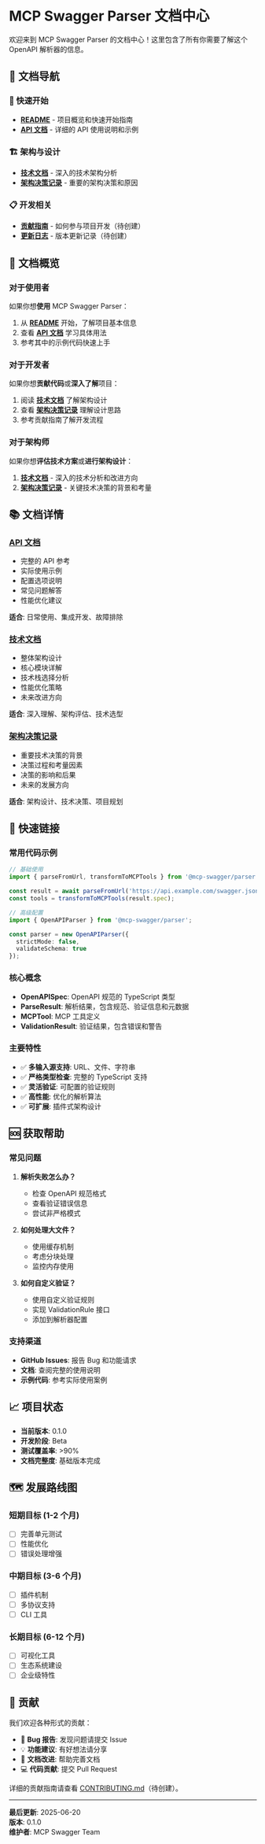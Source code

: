 # MCP Swagger Parser 文档中心

欢迎来到 MCP Swagger Parser 的文档中心！这里包含了所有你需要了解这个 OpenAPI 解析器的信息。

## 📖 文档导航

### 🚀 快速开始
- **[README](../README.md)** - 项目概览和快速开始指南
- **[API 文档](./API_DOCUMENTATION.md)** - 详细的 API 使用说明和示例

### 🏗️ 架构与设计
- **[技术文档](./TECHNICAL_DOCUMENTATION.md)** - 深入的技术架构分析
- **[架构决策记录](./ARCHITECTURE_DECISIONS.md)** - 重要的架构决策和原因

### 📋 开发相关
- **[贡献指南](./CONTRIBUTING.md)** - 如何参与项目开发（待创建）
- **[更新日志](./CHANGELOG.md)** - 版本更新记录（待创建）

## 🎯 文档概览

### 对于使用者

如果你想**使用** MCP Swagger Parser：

1. 从 **[README](../README.md)** 开始，了解项目基本信息
2. 查看 **[API 文档](./API_DOCUMENTATION.md)** 学习具体用法
3. 参考其中的示例代码快速上手

### 对于开发者

如果你想**贡献代码**或**深入了解**项目：

1. 阅读 **[技术文档](./TECHNICAL_DOCUMENTATION.md)** 了解架构设计
2. 查看 **[架构决策记录](./ARCHITECTURE_DECISIONS.md)** 理解设计思路
3. 参考贡献指南了解开发流程

### 对于架构师

如果你想**评估技术方案**或**进行架构设计**：

1. **[技术文档](./TECHNICAL_DOCUMENTATION.md)** - 深入的技术分析和改进方向
2. **[架构决策记录](./ARCHITECTURE_DECISIONS.md)** - 关键技术决策的背景和考量

## 📚 文档详情

### [API 文档](./API_DOCUMENTATION.md)
- 完整的 API 参考
- 实际使用示例
- 配置选项说明
- 常见问题解答
- 性能优化建议

**适合**: 日常使用、集成开发、故障排除

### [技术文档](./TECHNICAL_DOCUMENTATION.md)
- 整体架构设计
- 核心模块详解
- 技术栈选择分析
- 性能优化策略
- 未来改进方向

**适合**: 深入理解、架构评估、技术选型

### [架构决策记录](./ARCHITECTURE_DECISIONS.md)
- 重要技术决策的背景
- 决策过程和考量因素
- 决策的影响和后果
- 未来的发展方向

**适合**: 架构设计、技术决策、项目规划

## 🔧 快速链接

### 常用代码示例

```typescript
// 基础使用
import { parseFromUrl, transformToMCPTools } from '@mcp-swagger/parser';

const result = await parseFromUrl('https://api.example.com/swagger.json');
const tools = transformToMCPTools(result.spec);
```

```typescript
// 高级配置
import { OpenAPIParser } from '@mcp-swagger/parser';

const parser = new OpenAPIParser({
  strictMode: false,
  validateSchema: true
});
```

### 核心概念

- **OpenAPISpec**: OpenAPI 规范的 TypeScript 类型
- **ParseResult**: 解析结果，包含规范、验证信息和元数据
- **MCPTool**: MCP 工具定义
- **ValidationResult**: 验证结果，包含错误和警告

### 主要特性

- ✅ **多输入源支持**: URL、文件、字符串
- ✅ **严格类型检查**: 完整的 TypeScript 支持
- ✅ **灵活验证**: 可配置的验证规则
- ✅ **高性能**: 优化的解析算法
- ✅ **可扩展**: 插件式架构设计

## 🆘 获取帮助

### 常见问题

1. **解析失败怎么办？**
   - 检查 OpenAPI 规范格式
   - 查看验证错误信息
   - 尝试非严格模式

2. **如何处理大文件？**
   - 使用缓存机制
   - 考虑分块处理
   - 监控内存使用

3. **如何自定义验证？**
   - 使用自定义验证规则
   - 实现 ValidationRule 接口
   - 添加到解析器配置

### 支持渠道

- **GitHub Issues**: 报告 Bug 和功能请求
- **文档**: 查阅完整的使用说明
- **示例代码**: 参考实际使用案例

## 📈 项目状态

- **当前版本**: 0.1.0
- **开发阶段**: Beta
- **测试覆盖率**: >90%
- **文档完整度**: 基础版本完成

## 🗺️ 发展路线图

### 短期目标 (1-2 个月)
- [ ] 完善单元测试
- [ ] 性能优化
- [ ] 错误处理增强

### 中期目标 (3-6 个月)
- [ ] 插件机制
- [ ] 多协议支持
- [ ] CLI 工具

### 长期目标 (6-12 个月)
- [ ] 可视化工具
- [ ] 生态系统建设
- [ ] 企业级特性

## 🤝 贡献

我们欢迎各种形式的贡献：

- 🐛 **Bug 报告**: 发现问题请提交 Issue
- 💡 **功能建议**: 有好想法请分享
- 📝 **文档改进**: 帮助完善文档
- 💻 **代码贡献**: 提交 Pull Request

详细的贡献指南请查看 [CONTRIBUTING.md](./CONTRIBUTING.md)（待创建）。

---

**最后更新**: 2025-06-20  
**版本**: 0.1.0  
**维护者**: MCP Swagger Team
